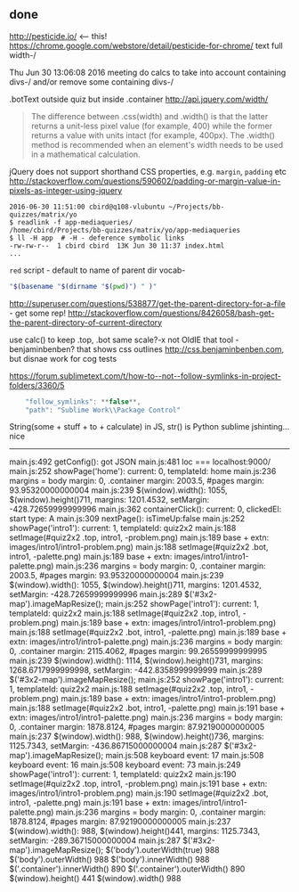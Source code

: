 
## done

http://pesticide.io/ <-- this!
https://chrome.google.com/webstore/detail/pesticide-for-chrome/
text full width-/

Thu Jun 30 13:06:08 2016 meeting
do calcs to take into account containing divs-/
and/or remove some containing divs-/

.botText outside quiz but inside .container
http://api.jquery.com/width/
>The difference between .css(width) and .width() is that the latter returns a unit-less pixel value (for example, 400) while the former returns a value with units intact (for example, 400px). The .width() method is recommended when an element's width needs to be used in a mathematical calculation.

jQuery does not support shorthand CSS properties, e.g. `margin`, `padding` etc
http://stackoverflow.com/questions/590602/padding-or-margin-value-in-pixels-as-integer-using-jquery

    2016-06-30 11:51:00 cbird@q108-vlubuntu ~/Projects/bb-quizzes/matrix/yo
    $ readlink -f app-mediaqueries/
    /home/cbird/Projects/bb-quizzes/matrix/yo/app-mediaqueries
    $ ll -H app  # -H - deference symbolic links
    -rw-rw-r--  1 cbird cbird  13K Jun 30 11:37 index.html
    ...

`red` script - default to name of parent dir
vocab-

```bash
"$(basename "$(dirname "$(pwd)") " )"
```

http://superuser.com/questions/538877/get-the-parent-directory-for-a-file - get some rep!
http://stackoverflow.com/questions/8426058/bash-get-the-parent-directory-of-current-directory

use calc() to keep .top, .bot same scale?-x not OldIE
that tool - benjaminbenben? that shows css outlines http://css.benjaminbenben.com, but disnae work for cog tests

https://forum.sublimetext.com/t/how-to--not--follow-symlinks-in-project-folders/3360/5

```js
    "follow_symlinks": **false**,
    "path": "Sublime Work\\Package Control"
```

String(some + stuff + to + calculate) in JS, str() is Python
sublime jshinting... nice

---

main.js:492 getConfig(): got JSON
main.js:481 loc === localhost:9000/
main.js:252 showPage('home'): current: 0, templateId: home
main.js:236 margins = body margin: 0, .container margin: 2003.5, #pages margin: 93.95320000000004
main.js:239 $(window).width(): 1055, $(window).height()711, margins: 1201.4532, setMargin: -428.72659999999996
main.js:362 containerClick(): current: 0, clickedEl: start type: A
main.js:309 nextPage(): isTimeUp:false
main.js:252 showPage('intro1'): current: 1, templateId: quiz2x2
main.js:188 setImage(#quiz2x2 .top, intro1, -problem.png)
main.js:189 base + extn: images/intro1/intro1-problem.png)
main.js:188 setImage(#quiz2x2 .bot, intro1, -palette.png)
main.js:189 base + extn: images/intro1/intro1-palette.png)
main.js:236 margins = body margin: 0, .container margin: 2003.5, #pages margin: 93.95320000000004
main.js:239 $(window).width(): 1055, $(window).height()711, margins: 1201.4532, setMargin: -428.72659999999996
main.js:289 $('#3x2-map').imageMapResize(); 
main.js:252 showPage('intro1'): current: 1, templateId: quiz2x2
main.js:188 setImage(#quiz2x2 .top, intro1, -problem.png)
main.js:189 base + extn: images/intro1/intro1-problem.png)
main.js:188 setImage(#quiz2x2 .bot, intro1, -palette.png)
main.js:189 base + extn: images/intro1/intro1-palette.png)
main.js:236 margins = body margin: 0, .container margin: 2115.4062, #pages margin: 99.26559999999995
main.js:239 $(window).width(): 1114, $(window).height()731, margins: 1268.6717999999998, setMargin: -442.8358999999999
main.js:289 $('#3x2-map').imageMapResize(); 
main.js:252 showPage('intro1'): current: 1, templateId: quiz2x2
main.js:188 setImage(#quiz2x2 .top, intro1, -problem.png)
main.js:189 base + extn: images/intro1/intro1-problem.png)
main.js:188 setImage(#quiz2x2 .bot, intro1, -palette.png)
main.js:191 base + extn: images/intro1/intro1-palette.png)
main.js:236 margins = body margin: 0, .container margin: 1878.8124, #pages margin: 87.92190000000005
main.js:237 $(window).width(): 988, $(window).height()736, margins: 1125.7343, setMargin: -436.86715000000004
main.js:287 $('#3x2-map').imageMapResize(); 
main.js:508 keyboard event: 17
main.js:508 keyboard event: 16
main.js:508 keyboard event: 73
main.js:249 showPage('intro1'): current: 1, templateId: quiz2x2
main.js:190 setImage(#quiz2x2 .top, intro1, -problem.png)
main.js:191 base + extn: images/intro1/intro1-problem.png)
main.js:190 setImage(#quiz2x2 .bot, intro1, -palette.png)
main.js:191 base + extn: images/intro1/intro1-palette.png)
main.js:236 margins = body margin: 0, .container margin: 1878.8124, #pages margin: 87.92190000000005
main.js:237 $(window).width(): 988, $(window).height()441, margins: 1125.7343, setMargin: -289.36715000000004
main.js:287 $('#3x2-map').imageMapResize(); 
$('body').outerWidth(true)      988
$('body').outerWidth()          988
$('body').innerWidth()          988
$('.container').innerWidth()    890
$('.container').outerWidth()    890
$(window).height()              441
$(window).width()               988
